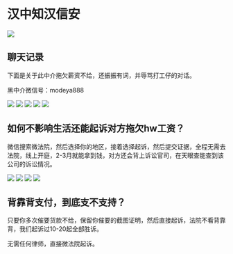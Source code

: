# 汉中知汉信安
![](image.png)

## 聊天记录

下面是关于此中介拖欠薪资不给，还振振有词，并辱骂打工仔的对话。

黑中介微信号：modeya888

![](image-2.png)
![](image-3.png)
![](image-4.png)
![](image-5.png)
![](image-6.png)

## 如何不影响生活还能起诉对方拖欠hw工资？

微信搜索微法院，然后选择你的地区，接着选择起诉，然后提交证据，全程无需去法院，线上开庭，2-3月就能拿到钱，对方还会背上诉讼官司，在天眼查能查到该公司的诉讼情况。

![](image-7.png)
![](image-8.png)
![](image-9.png)
![](image-10.png)

## 背靠背支付，到底支不支持？

只要你多次催要货款不给，保留你催要的截图证明，然后直接起诉，法院不看背靠背，我们起诉过10-20起全部胜诉。

无需任何律师，直接微法院起诉。
